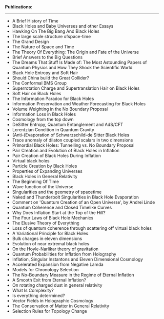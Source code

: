 </br>
<p><strong> Publications: </strong></p>
<hr>
<ul>


 <li><a target="_blank" href="https://github.com/manjunath5496/Stephen-Hawking-Papers/blob/master/tst(41).pdf" style="text-decoration:none;">A Brief History of Time</a></li>
                            
 <li><a target="_blank" href="https://github.com/manjunath5496/Stephen-Hawking-Papers/blob/master/tst(42).pdf" style="text-decoration:none;">Black Holes and Baby Universes and other Essays</a></li>

<li><a target="_blank" href="https://github.com/manjunath5496/Stephen-Hawking-Papers/blob/master/tst(43).pdf" style="text-decoration:none;">Hawking On The Big Bang And Black Holes</a></li>
 <li><a target="_blank" href="https://github.com/manjunath5496/Stephen-Hawking-Papers/blob/master/tst(44).pdf" style="text-decoration:none;">The large scale structure ofspace-time</a></li>                              

 <li><a target="_blank" href="https://github.com/manjunath5496/Stephen-Hawking-Papers/blob/master/tst(45).pdf" style="text-decoration:none;">The Grand Design</a></li>
                            
 <li><a target="_blank" href="https://github.com/manjunath5496/Stephen-Hawking-Papers/blob/master/tst(46).pdf" style="text-decoration:none;">The Nature of Space and Time</a></li>

 <li><a target="_blank" href="https://github.com/manjunath5496/Stephen-Hawking-Papers/blob/master/tst(47).pdf" style="text-decoration:none;">The Theory Of Everything: The Origin and Fate of the Universe</a></li>

 <li><a target="_blank" href="https://github.com/manjunath5496/Stephen-Hawking-Papers/blob/master/tst(313).pdf" style="text-decoration:none;">Brief Answers to the Big Questions</a></li>

 <li><a target="_blank" href="https://github.com/manjunath5496/Stephen-Hawking-Papers/blob/master/tst(314).pdf" style="text-decoration:none;">The Dreams That Stuff Is Made of: The Most Astounding Papers of Quantum Physics and How They Shook the Scientific World</a></li>



 <li><a target="_blank" href="https://github.com/manjunath5496/Stephen-Hawking-Papers/blob/main/s(1).pdf" style="text-decoration:none;"> Black Hole Entropy and Soft Hair</a></li>

 <li><a target="_blank" href="https://github.com/manjunath5496/Stephen-Hawking-Papers/blob/main/s(2).pdf" style="text-decoration:none;">Should China build the Great Collider?</a></li>

<li><a target="_blank" href="https://github.com/manjunath5496/Stephen-Hawking-Papers/blob/main/s(3).pdf" style="text-decoration:none;">The Conformal BMS Group</a></li>
 <li><a target="_blank" href="https://github.com/manjunath5496/Stephen-Hawking-Papers/blob/main/s(4).pdf" style="text-decoration:none;">Superrotation Charge and Supertranslation Hair on Black Holes</a></li>                              
<li><a target="_blank" href="https://github.com/manjunath5496/Stephen-Hawking-Papers/blob/main/s(5).pdf" style="text-decoration:none;">Soft Hair on Black Holes</a></li>
<li><a target="_blank" href="https://github.com/manjunath5496/Stephen-Hawking-Papers/blob/main/s(6).pdf" style="text-decoration:none;">The Information Paradox for Black Holes </a></li>
 <li><a target="_blank" href="https://github.com/manjunath5496/Stephen-Hawking-Papers/blob/main/s(7).pdf" style="text-decoration:none;">Information Preservation and Weather Forecasting for Black Holes</a></li>

 <li><a target="_blank" href="https://github.com/manjunath5496/Stephen-Hawking-Papers/blob/main/s(8).pdf" style="text-decoration:none;"> Volume Weighting in the No Boundary Proposal </a></li>
   <li><a target="_blank" href="https://github.com/manjunath5496/Stephen-Hawking-Papers/blob/main/s(9).pdf" style="text-decoration:none;">Information Loss in Black Holes</a></li>
  
   
 <li><a target="_blank" href="https://github.com/manjunath5496/Stephen-Hawking-Papers/blob/main/s(10).pdf" style="text-decoration:none;">Cosmology from the top down</a></li>                              
<li><a target="_blank" href="https://github.com/manjunath5496/Stephen-Hawking-Papers/blob/main/s(11).pdf" style="text-decoration:none;">DeSitter Entropy,
Quantum Entanglement and AdS/CFT</a></li>
<li><a target="_blank" href="https://github.com/manjunath5496/Stephen-Hawking-Papers/blob/main/s(12).pdf" style="text-decoration:none;">Lorentzian Condition in Quantum Gravity</a></li>
<li><a target="_blank" href="https://github.com/manjunath5496/Stephen-Hawking-Papers/blob/main/s(13).pdf" style="text-decoration:none;">(Anti-)Evaporation of
Schwarzschild-de Sitter Black Holes</a></li>

<li><a target="_blank" href="https://github.com/manjunath5496/Stephen-Hawking-Papers/blob/main/s(14).pdf" style="text-decoration:none;">Trace anomaly of dilaton coupled scalars in two dimensions</a></li>
                              
<li><a target="_blank" href="https://github.com/manjunath5496/Stephen-Hawking-Papers/blob/main/s(15).pdf" style="text-decoration:none;">Primordial Black Holes:
Tunnelling vs. No Boundary Proposal</a></li>

<li><a target="_blank" href="https://github.com/manjunath5496/Stephen-Hawking-Papers/blob/main/s(16).pdf" style="text-decoration:none;">Pair Creation and Evolution
of Black Holes in Inflation</a></li>

  <li><a target="_blank" href="https://github.com/manjunath5496/Stephen-Hawking-Papers/blob/main/s(17).pdf" style="text-decoration:none;">Pair Creation of Black Holes During Inflation</a></li>   
  
<li><a target="_blank" href="https://github.com/manjunath5496/Stephen-Hawking-Papers/blob/main/s(18).pdf" style="text-decoration:none;">Virtual black holes</a></li> 

  
<li><a target="_blank" href="https://github.com/manjunath5496/Stephen-Hawking-Papers/blob/main/s(19).pdf" style="text-decoration:none;">Particle Creation by Black Holes</a></li> 

<li><a target="_blank" href="https://github.com/manjunath5496/Stephen-Hawking-Papers/blob/main/s(20).pdf" style="text-decoration:none;">Properties of Expanding Universes</a></li>

<li><a target="_blank" href="https://github.com/manjunath5496/Stephen-Hawking-Papers/blob/main/s(21).pdf" style="text-decoration:none;">Black Holes in General Relativity</a></li>
<li><a target="_blank" href="https://github.com/manjunath5496/Stephen-Hawking-Papers/blob/main/s(22).pdf" style="text-decoration:none;">The Beginning Of Time</a></li> 
 <li><a target="_blank" href="https://github.com/manjunath5496/Stephen-Hawking-Papers/blob/main/s(23).pdf" style="text-decoration:none;">Wave function of the Universe</a></li> 
 

   <li><a target="_blank" href="https://github.com/manjunath5496/Stephen-Hawking-Papers/blob/main/s(24).pdf" style="text-decoration:none;">Singularities and the geometry of spacetime</a></li>
 
   <li><a target="_blank" href="https://github.com/manjunath5496/Stephen-Hawking-Papers/blob/main/s(25).pdf" style="text-decoration:none;">
Naked and Thunderbolt Singularities in Black Hole Evaporation </a></li>                              
 <li><a target="_blank" href="https://github.com/manjunath5496/Stephen-Hawking-Papers/blob/main/s(26).pdf" style="text-decoration:none;">Comment on 'Quantum Creation of an Open Universe', by Andrei Linde</a></li>
 <li><a target="_blank" href="https://github.com/manjunath5496/Stephen-Hawking-Papers/blob/main/s(27).pdf" style="text-decoration:none;">Quantum Coherence and Closed Timelike Curves</a></li>
   
 
   <li><a target="_blank" href="https://github.com/manjunath5496/Stephen-Hawking-Papers/blob/main/s(28).pdf" style="text-decoration:none;">Why Does Inflation Start at the Top of the Hill?</a></li>
 
   <li><a target="_blank" href="https://github.com/manjunath5496/Stephen-Hawking-Papers/blob/main/s(29).pdf" style="text-decoration:none;">The Four Laws of Black Hole Mechanics </a></li>                              

  <li><a target="_blank" href="https://github.com/manjunath5496/Stephen-Hawking-Papers/blob/main/s(30).pdf" style="text-decoration:none;">The Elusive Theory of Everything</a></li>
 
   <li><a target="_blank" href="https://github.com/manjunath5496/Stephen-Hawking-Papers/blob/main/s(31).pdf" style="text-decoration:none;">Loss of quantum coherence through scattering off virtual black holes</a></li> 
    <li><a target="_blank" href="https://github.com/manjunath5496/Stephen-Hawking-Papers/blob/main/s(32).pdf" style="text-decoration:none;">A Variational Principle for Black Holes</a></li> 

   <li><a target="_blank" href="https://github.com/manjunath5496/Stephen-Hawking-Papers/blob/main/s(33).pdf" style="text-decoration:none;">Bulk charges in eleven dimensions</a></li>                              

  <li><a target="_blank" href="https://github.com/manjunath5496/Stephen-Hawking-Papers/blob/main/s(34).pdf" style="text-decoration:none;">
Evolution of near extremal black holes</a></li> 
 
  <li><a target="_blank" href="https://github.com/manjunath5496/Stephen-Hawking-Papers/blob/main/s(35).pdf" style="text-decoration:none;">On the Hoyle-Narlikar theory of gravitation</a></li> 

  <li><a target="_blank" href="https://github.com/manjunath5496/Stephen-Hawking-Papers/blob/main/s(36).pdf" style="text-decoration:none;">Quantum Probabilities for Inflation from Holography</a></li> 
 
<li><a target="_blank" href="https://github.com/manjunath5496/Stephen-Hawking-Papers/blob/main/s(37).pdf" style="text-decoration:none;">Inflation, Singular Instantons and Eleven Dimensional Cosmology</a></li>
 <li><a target="_blank" href="https://github.com/manjunath5496/Stephen-Hawking-Papers/blob/main/s(38).pdf" style="text-decoration:none;">Accelerated Expansion from Negative Lamda</a></li>
<li><a target="_blank" href="https://github.com/manjunath5496/Stephen-Hawking-Papers/blob/main/s(39).pdf" style="text-decoration:none;">Models for Chronology Selection</a></li>
 <li><a target="_blank" href="https://github.com/manjunath5496/Stephen-Hawking-Papers/blob/main/s(40).pdf" style="text-decoration:none;">The No-Boundary Measure in the Regime of Eternal Inflation</a></li>                              
<li><a target="_blank" href="https://github.com/manjunath5496/Stephen-Hawking-Papers/blob/main/s(41).pdf" style="text-decoration:none;">A Smooth Exit from Eternal Inflation?</a></li>
<li><a target="_blank" href="https://github.com/manjunath5496/Stephen-Hawking-Papers/blob/main/s(42).pdf" style="text-decoration:none;">On rotating charged dust in general relativity</a></li>
 
  <li><a target="_blank" href="https://github.com/manjunath5496/Stephen-Hawking-Papers/blob/main/s(43).pdf" style="text-decoration:none;">What Is Complexity?</a></li>
 <li><a target="_blank" href="https://github.com/manjunath5496/Stephen-Hawking-Papers/blob/main/s(44).pdf" style="text-decoration:none;">Is everything determined?</a></li>
   <li><a target="_blank" href="https://github.com/manjunath5496/Stephen-Hawking-Papers/blob/main/s(45).pdf" style="text-decoration:none;">Vector Fields in Holographic Cosmology</a></li>  
   
<li><a target="_blank" href="https://github.com/manjunath5496/Stephen-Hawking-Papers/blob/main/s(46).pdf" style="text-decoration:none;">The Conservation of Matter in General Relativity</a></li> 
                             
<li><a target="_blank" href="https://github.com/manjunath5496/Stephen-Hawking-Papers/blob/main/s(47).pdf" style="text-decoration:none;">Selection Rules for Topology Change</a></li>



</ul>
